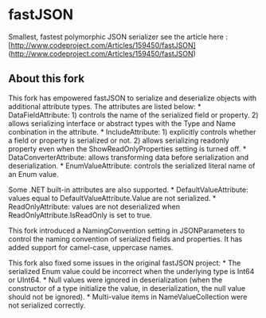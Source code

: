 fastJSON
========

Smallest, fastest polymorphic JSON serializer
see the article here : [http://www.codeproject.com/Articles/159450/fastJSON] (http://www.codeproject.com/Articles/159450/fastJSON)

About this fork
---------------

This fork has empowered fastJSON to serialize and deserialize objects with additional attribute types.
The attributes are listed below:
	* DataFieldAttribute: 1) controls the name of the serialized field or property. 2) allows serializing interface or abstract types with the Type and Name conbination in the attribute.
	* IncludeAttribute: 1) explicitly controls whether a field or property is serialized or not. 2) allows serializing readonly property even when the ShowReadOnlyProperties setting is turned off.
	* DataConverterAttribute: allows transforming data before serialization and deserialization.
	* EnumValueAttribute: controls the serialized literal name of an Enum value.

Some .NET built-in attributes are also supported.
	* DefaultValueAttribute: values equal to DefaultValueAttribute.Value are not serialized.
	* ReadOnlyAttribute: values are not deserialized when ReadOnlyAttribute.IsReadOnly is set to true.

This fork introduced a NamingConvention setting in JSONParameters to control the naming convention of serialized fields and properties. It has added support for camel-case, uppercase names.

This fork also fixed some issues in the original fastJSON project:
	* The serialized Enum value could be incorrect when the underlying type is Int64 or UInt64.
	* Null values were ignored in deserialization (when the constructor of a type initialize the value, in deserialization, the null value should not be ignored).
	* Multi-value items in NameValueCollection were not serialized correctly.
